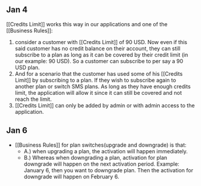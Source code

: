 ## Jan 4
[[Credits Limit]] works this way in our applications and one of the [[Business Rules]]:
1. consider a customer with [[Credits Limit]] of 90 USD. Now even if this said customer has no credit balance on their account, they can still subscribe to a plan as long as it can be covered by their credit limit (in our example: 90 USD). So a customer can subscribe to per say a 90 USD plan.
2. And for a scenario that the customer has used some of his [[Credits Limit]] by subscribing to a plan. If they wish to subscribe again to another plan or switch SMS plans. As long as they have enough credits limit, the application will allow it since it can still be covered and not reach the limit. 
3. [[Credits Limit]] can only be added by admin or with admin access to the application.

## Jan 6
- [[Business Rules]] for plan switches(upgrade and downgrade) is that: 
	- A.) when upgrading a plan, the activation will happen immediately. 
	- B.) Whereas when downgrading a plan, activation for plan downgrade will happen on the next activation period. Example: January 6, then you want to downgrade plan. Then the activation for downgrade will happen on February 6.
